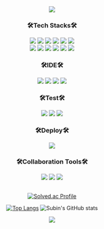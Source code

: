 <div align="center">
<img src="https://capsule-render.vercel.app/api?type=waving&height=300&color=gradient&customColorList=20&text=Subin's%20GitHub&fontAlign=50&textBg=false&section=header&fontSize=61&fontAlignY=42" />
</br>

<h3>🛠️Tech Stacks🛠️</h3>
<!-- HTML5 -->
<img src="https://img.shields.io/badge/HTML5-E34F26?style=for-the-badge&logo=html5&logoColor=white">
<!-- CSS3 -->
<img src="https://img.shields.io/badge/CSS3-1572B6?style=for-the-badge&logo=css3&logoColor=white">
<!-- Javascript -->
<img src="https://img.shields.io/badge/JavaScript-F7DF1E?style=for-the-badge&logo=JavaScript&logoColor=white">
<!-- React -->
<img src="https://img.shields.io/badge/React-20232A?style=for-the-badge&logo=react&logoColor=61DAFB">
<!-- Styled-components -->
<img src="https://img.shields.io/badge/styled--components-DB7093?style=for-the-badge&logo=styled-components&logoColor=white">
<!-- jQuery -->
<img src="https://img.shields.io/badge/jQuery-0769AD?style=for-the-badge&logo=jquery&logoColor=white">
</br>
<!-- Java -->
<img src="https://img.shields.io/badge/Java-ED8B00?style=for-the-badge&logo=Java&logoColor=white">
<!-- Spring Boot -->
<img src="https://img.shields.io/badge/Spring--Boot-6DB33F?style=for-the-badge&logo=Spring--Boot&logoColor=white">
<!-- Jpa -->
<img src="https://img.shields.io/badge/JPA--Hibernate-59666C?style=for-the-badge&logo=Hibernate&logoColor=white">
<!-- Oracle -->
<img src="https://img.shields.io/badge/Oracle-F80000?style=for-the-badge&logo=oracle&logoColor=black">
<!-- MySQL -->
<img src="https://img.shields.io/badge/MySQL-005C84?style=for-the-badge&logo=mysql&logoColor=white">
<!-- Python -->
<img src="https://img.shields.io/badge/Python-3776AB?style=for-the-badge&logo=python&logoColor=white">

<h3>🛠️IDE🛠️</h3>
<!-- Eclipse -->
<img src="https://img.shields.io/badge/Eclipse-2C2255?style=for-the-badge&logo=eclipse&logoColor=white">
<!-- IntelliJ Idea -->
<img src="https://img.shields.io/badge/IntelliJ_IDEA-000000.svg?style=for-the-badge&logo=intellij-idea&logoColor=white">
<!-- Visual Studio Code -->
<img src="https://img.shields.io/badge/Visual_Studio_Code-0078D4?style=for-the-badge&logo=visual%20studio%20code&logoColor=white">
<!-- Android Studio -->
<img src="https://img.shields.io/badge/Android_Studio-3DDC84?style=for-the-badge&logo=android-studio&logoColor=white">

<h3>🛠️Test🛠️</h3>
<!-- Junit5 -->
<img src="https://img.shields.io/badge/JUnit5-25A162?style=for-the-badge&logo=JUnit5&logoColor=white">
<!-- Swagger -->
<img src="https://img.shields.io/badge/-Swagger-%23Clojure?style=for-the-badge&logo=swagger&logoColor=white">
<!-- Postman -->
<img src="https://img.shields.io/badge/Postman-FF6C37?style=for-the-badge&logo=postman&logoColor=white">

<h3>🛠️Deploy🛠️</h3>
<!-- AWS -->
<img src="https://img.shields.io/badge/Amazon_AWS-232F3E?style=for-the-badge&logo=amazon-aws&logoColor=white">

<h3>🛠️Collaboration Tools🛠️</h3>
<!-- Github -->
<img src="https://img.shields.io/badge/GitHub-100000?style=for-the-badge&logo=github&logoColor=white">
<!-- Figma -->
<img src="https://img.shields.io/badge/Figma-F24E1E?style=for-the-badge&logo=figma&logoColor=white">
<!-- Notion -->
<img src="https://img.shields.io/badge/Notion-000000?style=for-the-badge&logo=notion&logoColor=white">

</br>
</br>

[![Solved.ac Profile](http://mazassumnida.wtf/api/generate_badge?boj=waterkong01)](https://solved.ac/waterkong01)
<!-- ![mazandi profile](http://mazandi.herokuapp.com/api?handle=waterkong01&theme=warm) -->
  
[![Top Langs](https://github-readme-stats.vercel.app/api/top-langs/?username=waterkong01&theme=buefy&layout=compact)](https://github.com/anuraghazra/github-readme-stats) 
![Subin's GitHub stats](https://github-readme-stats.vercel.app/api?username=waterkong01&theme=buefy&rank_icon=github&show_icons=true)

<img src="https://capsule-render.vercel.app/api?type=waving&height=150&color=gradient&customColorList=20&fontAlign=50&textBg=false&section=footer&fontSize=61&fontAlignY=42"/>
</div>

<!--
**waterkong01/waterkong01** is a ✨ _special_ ✨ repository because its `README.md` (this file) appears on your GitHub profile.

Here are some ideas to get you started:

- 🔭 I’m currently working on ...
- 🌱 I’m currently learning ...
- 👯 I’m looking to collaborate on ...
- 🤔 I’m looking for help with ...
- 💬 Ask me about ...
- 📫 How to reach me: ...
- 😄 Pronouns: ...
- ⚡ Fun fact: ...
-->
